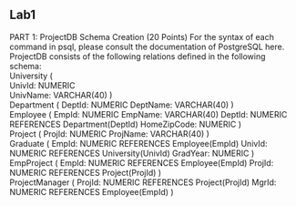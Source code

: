 ## Lab1
PART 1: ProjectDB Schema Creation (20 Points)
For the syntax of each command in psql, please consult the documentation of PostgreSQL here. ProjectDB consists of the following relations defined in the following schema:<br />
University (<br />
  UnivId: NUMERIC<br />
  UnivName: VARCHAR(40) )<br />
Department (
DeptId: NUMERIC
DeptName: VARCHAR(40) )<br />
Employee (
EmpId: NUMERIC
EmpName: VARCHAR(40)
DeptId: NUMERIC REFERENCES Department(DeptId) HomeZipCode: NUMERIC
) <br />Project (
ProjId: NUMERIC
ProjName: VARCHAR(40) )<br />
Graduate (
EmpId: NUMERIC REFERENCES Employee(EmpId) UnivId: NUMERIC REFERENCES University(UnivId) GradYear: NUMERIC
) <br /> EmpProject (
EmpId: NUMERIC REFERENCES Employee(EmpId)
ProjId: NUMERIC REFERENCES Project(ProjId) ) <br />
ProjectManager (
ProjId: NUMERIC REFERENCES Project(ProjId) MgrId: NUMERIC REFERENCES Employee(EmpId)
)
